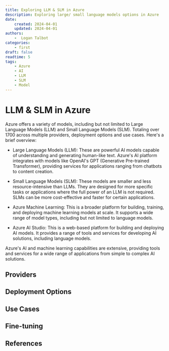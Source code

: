 ```yaml
---
title: Exploring LLM & SLM in Azure
description: Exploring large/ small language models options in Azure
date:
    created: 2024-04-01
    updated: 2024-04-01
authors:
    -  Logan Talbot
categories:
    - first
draft: false
readtime: 5
tags:
    - Azure
    - AI
    - LLM
    - SLM
    - Model
---
```


# LLM & SLM in Azure

Azure offers a variety of models, including but not limited to Large Language Models (LLM) and Small Language Models (SLM). Totaling over 1700 across multiple providers, deployment options and use cases. Here's a brief overview:

- Large Language Models (LLM): These are powerful AI models capable of understanding and generating human-like text. Azure's AI platform integrates with models like OpenAI's GPT (Generative Pre-trained Transformer), providing services for applications ranging from chatbots to content creation.

- Small Language Models (SLM): These models are smaller and less resource-intensive than LLMs. They are designed for more specific tasks or applications where the full power of an LLM is not required. SLMs can be more cost-effective and faster for certain applications.

- Azure Machine Learning: This is a broader platform for building, training, and deploying machine learning models at scale. It supports a wide range of model types, including but not limited to language models.

- Azure AI Studio: This is a web-based platform for building and deploying AI models. It provides a range of tools and services for developing AI solutions, including language models.

Azure's AI and machine learning capabilities are extensive, providing tools and services for a wide range of applications from simple to complex AI solutions.

## Providers

## Deployment Options

## Use Cases

## Fine-tuning

## References


